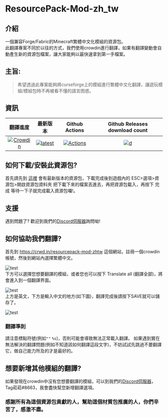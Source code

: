 # ResourcePack-Mod-zh_tw  
 
## 介紹
一個兼容Forge/Fabric的Minecraft繁體中文化模組的資源包。  
此翻譯專案不同於以往的方式，我們使用crowdin進行翻譯，如果有翻譯變動會自動產生新的資源包檔案，讓大家能夠以最快速拿到第一手檔案。

## 主旨:
> 希望透過此專案能夠將curseforge上的模組進行繁體中文化翻譯，讓遊玩模組/模組包時不再被看不懂的語言困惑。  
## 資訊
|翻譯進度|最新版本|Github Actions|Github Releases download count|
|:------:|:----:|:------------:|:----------------------------:|
[![Crowdin](https://badges.crowdin.net/resourcepack-mod-zhtw/localized.svg)](https://crowdin.com/project/resourcepack-mod-zhtw)|[![latest](https://img.shields.io/github/release/SiongSng/ResourcePack-Mod-zh_tw.svg)](https://github.com/SiongSng/ResourcePack-Mod-zh_tw/releases/latest)|[![Actions](https://github.com/SiongSng/ResourcePack-Mod-zh_tw/workflows/CI/badge.svg)](https://github.com/SiongSng/ResourcePack-Mod-zh_tw/actions)|[![d](https://img.shields.io/github/downloads/SiongSng/ResourcePack-Mod-zh_tw/total.svg)](https://github.com/SiongSng/ResourcePack-Mod-zh_tw/releases)
## 如何下載/安裝此資源包?
首先請先到 [這裡](https://github.com/SiongSng/ResourcePack-Mod-zh_tw/releases/latest) 會有最新版本的資源包，下載完成後到遊戲內的 ESC>選項>資源包>開啟資源包資料夾 把下載下來的檔案丟進去，再把資源包載入，再按下 完成 等待一下子就完成載入資源包囉!。  
   

## 支援
遇到問題了? 歡迎到我們的[Discord伺服器](https://discord.gg/5w9BUM4)詢問呦!    
  
## 如何協助我們翻譯?  
首先到 https://crwd.in/resourcepack-mod-zhtw 這個網站，註冊一個crowdin帳號，然後到網站內選擇繁體中文。    

![test](https://media.discordapp.net/attachments/797418280540831744/812284635660681226/unknown.png)    
下方可以選擇您想要翻譯的模組，或者您也可以按下 Translate all (翻譯全部)，將會進入到一個翻譯界面。    

![test](https://media.discordapp.net/attachments/797418280540831744/812287291586117632/unknown.png?width=1068&height=701)   
上方是英文，下方是輸入中文的地方(如下圖)，翻譯完成後請按下SAVE就可以儲存了。  

![test](https://media.discordapp.net/attachments/797418280540831744/812285434322485269/unknown.png)    
### 翻譯準則
請注意標點符號(例如`""` `%s`)，否則可能會導致無法正常載入翻譯。
如果遇到實在無法解決的翻譯問題(例如不知道該如何翻譯這段文字)，不妨試試先跳過不要翻譯它，做自己能力所及的才是最好的。 
## 想要新增其他模組的翻譯?
如果發現在crowdin中沒有您想要翻譯的模組，可以到我們的[Discord伺服器](https://discord.gg/5w9BUM4)，Tag菘菘#8663，我會盡快幫您新增翻譯選項。
### 感謝所有為這個資源包貢獻的人，幫助這個材質包推廣的人，你們辛苦了，感激不盡。  
